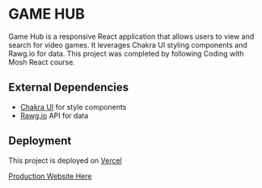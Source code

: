 # GAME HUB
Game Hub is a responsive React application that allows users to view and search for video games.  It leverages Chakra UI styling components and Rawg.io for data.  This project was completed by following Coding with Mosh React course.

## External Dependencies
- [Chakra UI](https://chakra-ui.com/) for style components
- [Rawg.io](https://rawg.io) API for data

## Deployment
This project is deployed on [Vercel](https://vercel.com/)

[Production Website Here](https://game-kbi9e4yzf-cliff-fajardos-projects.vercel.app)

